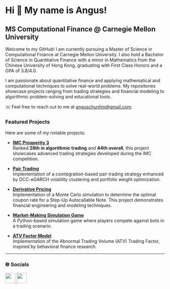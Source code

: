 Hi 👋 My name is Angus!
==============================

MS Computational Finance @ Carnegie Mellon University
-----------------------------------------------------

Welcome to my GitHub! I am currently pursuing a Master of Science in Computational Finance at Carnegie Mellon University. I also hold a Bachelor of Science in Quantitative Finance with a minor in Mathematics from the Chinese University of Hong Kong, graduating with First Class Honors and a GPA of 3.8/4.0.

I am passionate about quantitative finance and applying mathematical and computational techniques to solve real-world problems. My repositories showcase projects ranging from trading strategies and financial modeling to algorithmic problem-solving and educational tools.

✉️ Feel free to reach out to me at [anguschunhin@gmail.com](mailto:anguschunhin@gmail.com).

### Featured Projects
Here are some of my notable projects:

- **[IMC Prosperity 3](https://github.com/angus4718/imc-prosperity-3-public)**  
  Ranked **28th in algorithmic trading** and **44th overall**, this project showcases advanced trading strategies developed during the IMC competition.

- **[Pair Trading](https://github.com/angus4718/pair-trading)**  
  Implementation of a cointegration-based pair trading strategy enhanced by DCC-eGARCH volatility clustering and portfolio weight optimization.

- **[Derivative Pricing](https://github.com/angus4718/derivative-pricing)**  
  Implementation of a Monte Carlo simulation to determine the optimal coupon rate for a Step-Up Autocallable Note. This project demonstrates financial engineering and modeling techniques.

- **[Market-Making Simulation Game](https://github.com/angus4718/market-making-simulation-game)**  
  A Python-based simulation game where players compete against bots in a trading scenario.

- **[ATV Factor Model](https://github.com/angus4718/atv-factor)**  
  Implementation of the Abnormal Trading Volume (ATV) Trading Factor, inspired by behavioral finance research.

---

### 🌐 Socials

<p align="left">
  <a href="https://github.com/angus4718" target="_blank" rel="noreferrer">
    <picture>
      <source media="(prefers-color-scheme: dark)" srcset="https://raw.githubusercontent.com/danielcranney/readme-generator/main/public/icons/socials/github-dark.svg" />
      <source media="(prefers-color-scheme: light)" srcset="https://raw.githubusercontent.com/danielcranney/readme-generator/main/public/icons/socials/github.svg" />
      <img src="https://raw.githubusercontent.com/danielcranney/readme-generator/main/public/icons/socials/github.svg" width="32" height="32" />
    </picture>
  </a>
  <a href="https://www.linkedin.com/in/anguscheung" target="_blank" rel="noreferrer">
    <picture>
      <source media="(prefers-color-scheme: dark)" srcset="https://raw.githubusercontent.com/danielcranney/readme-generator/main/public/icons/socials/linkedin-dark.svg" />
      <source media="(prefers-color-scheme: light)" srcset="https://raw.githubusercontent.com/danielcranney/readme-generator/main/public/icons/socials/linkedin.svg" />
      <img src="https://raw.githubusercontent.com/danielcranney/readme-generator/main/public/icons/socials/linkedin.svg" width="32" height="32" />
    </picture>
  </a>
</p>
